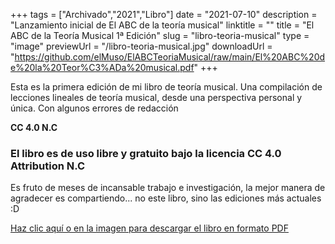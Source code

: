 +++
tags = ["Archivado","2021","Libro"]
date = "2021-07-10"
description = "Lanzamiento inicial de El ABC de la teoría musical"
linktitle = ""
title = "El ABC de la Teoría Musical 1ª Edición"
slug = "libro-teoria-musical"
type = "image"
previewUrl = "/libro-teoria-musical.jpg"
downloadUrl = "https://github.com/elMuso/ElABCTeoriaMusical/raw/main/El%20ABC%20de%20la%20Teor%C3%ADa%20musical.pdf"
+++

Esta es la primera edición de mi libro de teoría musical. Una compilación de lecciones lineales de teoría musical, desde una perspectiva personal y única. Con algunos errores de redacción

**CC 4.0 N.C**<!--more-->


### El libro es de uso libre y gratuito bajo la licencia CC 4.0 Attribution N.C
Es fruto de meses de incansable trabajo e investigación, la mejor manera de agradecer es compartiendo... no este libro, sino las ediciones más actuales :D

[Haz clic aquí o en la imagen para descargar el libro en formato PDF](https://github.com/elMuso/ElABCTeoriaMusical/raw/main/El%20ABC%20de%20la%20Teor%C3%ADa%20musical.pdf)

